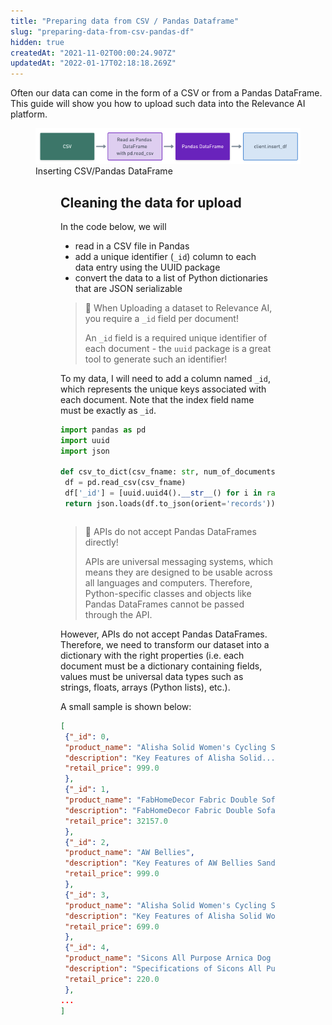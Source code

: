 ```yaml
---
title: "Preparing data from CSV / Pandas Dataframe"
slug: "preparing-data-from-csv-pandas-df"
hidden: true
createdAt: "2021-11-02T00:00:24.907Z"
updatedAt: "2022-01-17T02:18:18.269Z"
---
```

Often our data can come in the form of a CSV or from a Pandas DataFrame. This guide will show you how to upload such data into the Relevance AI platform.

<figure>
<img src="https://github.com/RelevanceAI/RelevanceAI-readme-docs/blob/v1.4.2/docs_template/GENERAL_FEATURES/creating-a-dataset/_assets/insert-csv-pandas.png?raw=true" alt="insert_into_csv.png" />
<figcaption>Inserting CSV/Pandas DataFrame</figcaption>
<figure>


## Cleaning the data for upload

In the code below, we will
- read in a CSV file in Pandas
- add a unique identifier (`_id`) column to each data entry using the UUID package
- convert the data to a list of Python dictionaries that are JSON serializable


> 📘 When Uploading a dataset to Relevance AI, you require a `_id` field per document!
>
> An `_id` field is a required unique identifier of each document - the `uuid` package is a great tool to generate such an identifier!


To my data, I will need to add a column named `_id`, which represents the unique keys associated with each document. Note that the index field name must be exactly as `_id`.

```python Python (SDK)
import pandas as pd
import uuid
import json

def csv_to_dict(csv_fname: str, num_of_documents: int=2000):
 df = pd.read_csv(csv_fname)
 df['_id'] = [uuid.uuid4().__str__() for i in range(len(df))]
 return json.loads(df.to_json(orient='records'))

```
```python
```

> 🚧 APIs do not accept Pandas DataFrames directly!
>
> APIs are universal messaging systems, which means they are designed to be usable across all languages and computers. Therefore, Python-specific classes and objects like Pandas DataFrames cannot be passed through the API.


However, APIs do not accept Pandas DataFrames. Therefore, we need to transform our dataset into a dictionary with the right properties (i.e. each document must be a dictionary containing fields, values must be universal data types such as strings, floats, arrays (Python lists), etc.).

A small sample is shown below:


```json Python (SDK)
[
 {"_id": 0,
 "product_name": "Alisha Solid Women's Cycling Shorts",
 "description": "Key Features of Alisha Solid...",
 "retail_price": 999.0
 },
 {"_id": 1,
 "product_name": "FabHomeDecor Fabric Double Sofa Bed",
 "description": "FabHomeDecor Fabric Double Sofa Bed ...",
 "retail_price": 32157.0
 },
 {"_id": 2,
 "product_name": "AW Bellies",
 "description": "Key Features of AW Bellies Sandals Wedges...",
 "retail_price": 999.0
 },
 {"_id": 3,
 "product_name": "Alisha Solid Women's Cycling Shorts",
 "description": "Key Features of Alisha Solid Women's...",
 "retail_price": 699.0
 },
 {"_id": 4,
 "product_name": "Sicons All Purpose Arnica Dog Shampoo",
 "description": "Specifications of Sicons All Purpose Arnica...",
 "retail_price": 220.0
 },
...
]
```
```json
```

